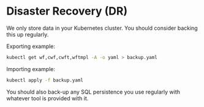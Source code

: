 # Disaster Recovery (DR)

We only store data in your Kubernetes cluster. You should consider backing this up regularly.

Exporting example:

```bash
kubectl get wf,cwf,cwft,wftmpl -A -o yaml > backup.yaml
```

Importing example:

```bash
kubectl apply -f backup.yaml
```

You should also back-up any SQL persistence you use regularly with whatever tool is provided with it.
